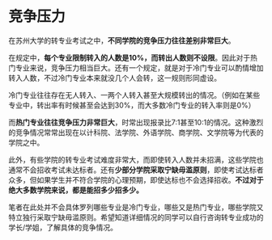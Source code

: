 # 竞争压力

在苏州大学的转专业考试之中，**不同学院的竞争压力往往差别非常巨大**。

在规定中，**每个专业限制转入的人数是10%，而转出人数则不设限**。因此对于热门专业来说，竞争压力相当巨大。还有一个规定，就是对于冷门专业可以酌情增加转入人数，不过冷门专业本来就没几个人会转，这一规则形同虚设。

冷门专业往往存在无人转入、一两个人转入甚至大规模转出的情况。（例如在某些专业中，转出率有时候甚至会达到30%，而大多数冷门专业的转入率则是0%）

而**热门专业往往竞争压力非常巨大**，时常出现报录比7:1甚至10:1的情况。这种激烈的竞争情况常常出现在以计科院、法学院、外语学院、商学院、文学院等为代表的学院之中。

此外，有些学院的转专业考试难度非常大，而即使转入人数并未招满，这些学院也通常不会招收考试未达标者。还有**少部分学院采取宁缺毋滥原则**，即使考试达标者众多，但如果学生并不符合学院的心理预期，即使达标也不会选择招收。**不过对于绝大多数学院来说，都是能招多少招多少。**

笔者在此处并不会具体罗列哪些专业是冷门专业，哪些又是热门专业，哪些学院又特立独行采取宁缺毋滥原则。希望知道详细情况的同学可以自行咨询转专业成功的学长/学姐，了解具体的竞争情况。